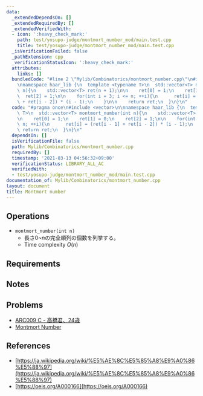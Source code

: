 ```yaml
---
data:
  _extendedDependsOn: []
  _extendedRequiredBy: []
  _extendedVerifiedWith:
  - icon: ':heavy_check_mark:'
    path: test/yosupo-judge/montmort_number_mod/main.test.cpp
    title: test/yosupo-judge/montmort_number_mod/main.test.cpp
  _isVerificationFailed: false
  _pathExtension: cpp
  _verificationStatusIcon: ':heavy_check_mark:'
  attributes:
    links: []
  bundledCode: "#line 2 \"Mylib/Combinatorics/montmort_number.cpp\"\n#include <vector>\n\
    \nnamespace haar_lib {\n  template <typename T>\n  std::vector<T> montmort_number(int\
    \ n){\n    std::vector<T> ret(n + 1);\n\n    ret[0] = 1;\n    ret[1] = 0;\n  \
    \  ret[2] = 1;\n\n    for(int i = 3; i <= n; ++i){\n      ret[i] = (ret[i - 1]\
    \ + ret[i - 2]) * (i - 1);\n    }\n\n    return ret;\n  }\n}\n"
  code: "#pragma once\n#include <vector>\n\nnamespace haar_lib {\n  template <typename\
    \ T>\n  std::vector<T> montmort_number(int n){\n    std::vector<T> ret(n + 1);\n\
    \n    ret[0] = 1;\n    ret[1] = 0;\n    ret[2] = 1;\n\n    for(int i = 3; i <=\
    \ n; ++i){\n      ret[i] = (ret[i - 1] + ret[i - 2]) * (i - 1);\n    }\n\n   \
    \ return ret;\n  }\n}\n"
  dependsOn: []
  isVerificationFile: false
  path: Mylib/Combinatorics/montmort_number.cpp
  requiredBy: []
  timestamp: '2021-03-13 04:56:32+09:00'
  verificationStatus: LIBRARY_ALL_AC
  verifiedWith:
  - test/yosupo-judge/montmort_number_mod/main.test.cpp
documentation_of: Mylib/Combinatorics/montmort_number.cpp
layout: document
title: Montmort number
---
```


## Operations

- `montmort_number(int n)`
	- 長さ$0$~$n$の完全順列の個数を列挙する。
	- Time complexity $O(n)$

## Requirements

## Notes

## Problems

- [ARC009 C - 高橋君、24歳](https://atcoder.jp/contests/arc009/tasks/arc009_3)
- [Montmort Number](https://judge.yosupo.jp/problem/montmort_number_mod)

## References

- [https://ja.wikipedia.org/wiki/%E5%AE%8C%E5%85%A8%E9%A0%86%E5%88%97](https://ja.wikipedia.org/wiki/%E5%AE%8C%E5%85%A8%E9%A0%86%E5%88%97)
- [https://oeis.org/A000166](https://oeis.org/A000166)

